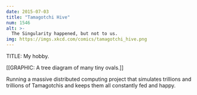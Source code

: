 ```yaml
---
date: 2015-07-03
title: "Tamagotchi Hive"
num: 1546
alt: >-
  The Singularity happened, but not to us.
img: https://imgs.xkcd.com/comics/tamagotchi_hive.png
---
```

TITLE: My hobby.

[[GRAPHIC: A tree diagram of many tiny ovals.]]

Running a massive distributed computing project that simulates trillions and trillions of Tamagotchis and keeps them all constantly fed and happy.

